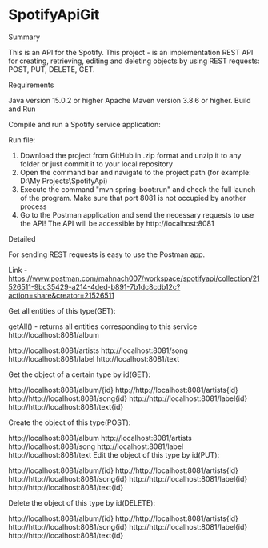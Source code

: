 # SpotifyApiGit

Summary

This is an API for the Spotify. This project - is an implementation REST API for creating, retrieving, editing and deleting objects by using REST requests: POST, PUT, DELETE, GET.

Requirements

Java version 15.0.2 or higher
Apache Maven version 3.8.6 or higher.
Build and Run

Compile and run a Spotify service application:

Run file:

1. Download the project from GitHub in .zip format and unzip it to any folder or just commit it to your local repository
2. Open the command bar and navigate to the project path (for example: D:\My Projects\SpotifyApi)
3. Execute the command "mvn spring-boot:run" and check the full launch of the program. Make sure that port 8081 is not occupied by another process
4. Go to the Postman application and send the necessary requests to use the API!
The API will be accessible by http://localhost:8081

Detailed

For sending REST requests is easy to use the Postman app.

Link - https://www.postman.com/mahnach007/workspace/spotifyapi/collection/21526511-9bc35429-a214-4ded-b891-7b1dc8cdb12c?action=share&creator=21526511

Get all entities of this type(GET):

getAll() - returns all entities corresponding to this service
http://localhost:8081/album 

http://localhost:8081/artists
http://localhost:8081/song
http://localhost:8081/label
http://localhost:8081/text

Get the object of a certain type by id(GET):

http://localhost:8081/album/{id}
http://http://localhost:8081/artists{id}
http://http://localhost:8081/song{id}
http://http://localhost:8081/label{id}
http://http://localhost:8081/text{id}

Create the object of this type(POST):

http://localhost:8081/album
http://localhost:8081/artists
http://localhost:8081/song
http://localhost:8081/label
http://localhost:8081/text
Edit the object of this type by id(PUT):

http://localhost:8081/album/{id}
http://http://localhost:8081/artists{id}
http://http://localhost:8081/song{id}
http://http://localhost:8081/label{id}
http://http://localhost:8081/text{id}

Delete the object of this type by id(DELETE):

http://localhost:8081/album/{id}
http://http://localhost:8081/artists{id}
http://http://localhost:8081/song{id}
http://http://localhost:8081/label{id}
http://http://localhost:8081/text{id}
